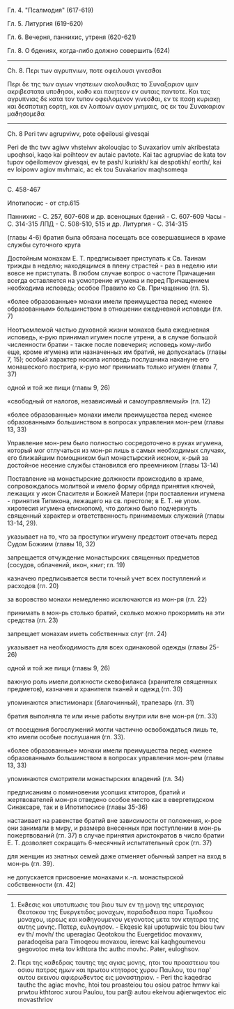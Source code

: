 
Гл. 4. "Псалмодия" (617-619)

Гл. 5. Литургия (619-620)

Гл. 6. Вечерня, паннихис, утреня (620-621)

Гл. 8. О бдениях, когда-либо должно совершить (624)
 
 
--- 
 
Ch. 8.  Περι των αγρυπνιων, ποτε οφειλουσι γινεσϑαι

Περι δε της των αγιων νηστειων ακολουϑιας το Συναξαριον υμιν ακριβεστατα υποϑησοι, καϑο και ποιητεον εν αυταις παντοτε. Και τας αγρυπνιας δε κατα τον τυπον οφειλομενον γινεσϑαι, εν τε πασῃ κυριακῃ και δεσποτικῃ εορτῃ, και εν λοιποων αγιον μνημαις, ας εκ του Συνακαριον μαϑησομεϑα
 
--- 
 
Ch. 8 Peri twv agrupviwv, pote oфeilousi givesqai 
 
Peri de thc twv agiwv vhsteiwv akolouqiac to Suvaxariov umiv akribestata upoqhsoi, kaqo kai poihteov ev autaic pavtote. Kai tac agrupviac de kata tov tupov oфeilomevov givesqai, ev te pash/ kuriakh/ kai despotikh/ eorth/, kai ev loipowv agiov mvhmaic, ac ek tou Suvakariov maqhsomeqa 
 
 
 
 ----
 
 
С. 458-467

Ипотипосис - от стр.615

Паннихис - С. 257, 607-608 и др.
всенощных бдений - С. 607-609
Часы - С. 314-315
ЛПД - С. 508-510, 515 и др.
Литургия - С. 314-315

 

(главы 4-6)
братия была обязана посещать все совершавшиеся в храме службы суточного круга

Достойным монахам Е. Т. предписывает приступать к Св. Таинам трижды в неделю; находящимся в плену страстей - раз в неделю или вовсе не приступать. В любом случае вопрос о частоте Причащения всегда оставляется на усмотрение игумена и перед Причащением необходима исповедь; особое Правило ко Св. Причащению (гл. 5).

«более образованные» монахи имели преимущества перед «менее образованным» большинством в отношении ежедневной исповеди (гл. 7)

Неотъемлемой частью духовной жизни монахов была ежедневная исповедь, к-рую принимал игумен после утрени, а в случае большой численности братии - также после повечерия; исповедь кому-либо еще, кроме игумена или назначенных им братий, не допускалась (главы 7, 15); 
особый характер носила исповедь послушника накануне его монашеского пострига, к-рую мог принимать только игумен (главы 7, 37)

одной и той же пищи (главы 9, 26)

«свободный от налогов, независимый и самоуправляемый» (гл. 12)

«более образованные» монахи имели преимущества перед «менее образованным» большинством в вопросах управления мон-рем (главы 13, 33)

Управление мон-рем было полностью сосредоточено в руках игумена, который мог отлучаться из мон-ря лишь в самых необходимых случаях, его ближайшим помощником был монастырский иконом, к-рый за достойное несение службы становился его преемником (главы 13-14)

Поставление на монастырские должности происходило в храме, сопровождалось молитвой и имело форму обряда принятия ключей, лежащих у икон Спасителя и Божией Матери (при поставлении игумена - принятия Типикона, лежащего на св. престоле; в Е. Т. не упом. хиротесия игумена епископом), что должно было подчеркнуть священный характер и ответственность принимаемых служений (главы 13-14, 29).

указывает на то, что за проступки игумену предстоит отвечать перед Судом Божиим (главы 18, 32)

запрещается отчуждение монастырских священных предметов (сосудов, облачений, икон, книг; гл. 19)

казначею предписывается вести точный учет всех поступлений и расходов (гл. 20)

за воровство монахи немедленно исключаются из мон-ря (гл. 22)

принимать в мон-рь столько братий, сколько можно прокормить на эти средства (гл. 23)

запрещает монахам иметь собственных слуг (гл. 24)

указывает на необходимость для всех одинаковой одежды (главы 25-26)

одной и той же пищи (главы 9, 26)

важную роль имели должности скевофилакса (хранителя священных предметов), казначея и хранителя тканей и одежд (гл. 30)

упоминаются эпистимонарх (благочинный), трапезарь (гл. 31)

братия выполняла те или иные работы внутри или вне мон-ря (гл. 33)

от посещения богослужений могли частично освобождаться лишь те, кто имели особые послушания (гл. 33).

«более образованные» монахи имели преимущества перед «менее образованным» большинством в вопросах управления мон-рем (главы 13, 33)

упоминаются смотрители монастырских владений (гл. 34)

предписаниям о поминовении усопших ктиторов, братий и жертвователей мон-ря отведено особое место как в евергетидском Синаксаре, так и в Ипотипосисе (главы 35-36)

настаивает на равенстве братий вне зависимости от положения, к-рое они занимали в миру, и размера внесенных при поступлении в мон-рь пожертвований (гл. 37)
в случае принятия аристократов в число братии Е. Т. дозволяет сокращать 6-месячный испытательный срок (гл. 37)

для женщин из знатных семей даже отменяет обычный запрет на вход в мон-рь (гл. 39).

не допускается присвоение монахами к.-л. монастырской собственности (гл. 42)

---

1. Εκϑεσις και υποτυπωσις του βιου των εν τῃ μονῃ της υπεραγιας Θεοτοκου της Ευεργετιδος μοναχων, παραδοϑεισα παρα Τιμοϑεου μοναχου, ιερεως και καϑηγουμενου γεγονοτος μετα τον κτητορα της αυτης μονης. Πατερ, ευλογησον. - 
Ekqesic kai upotupwsic tou biou twv ev th/ movh/ thc uperagiac Qeotokou thc Euergetidoc movaхwv, paradoqeisa para Timoqeou movaхou, ierewc kai kaqhgoumevou gegovotoc meta tov kthtora thc authc movhc. Pater, euloghsov.

2. Περι της καϑεδρας ταυτης της αγιας μονης, ητοι του προαστειου του οσιου πατρος ημων και πρωτου κτητορος χυρου Παυλου, του παρ' αυτου εκεινου αφιερωϑεντος εις μοναστηριον. - 
Peri thc kaqedrac tauthc thc agiac movhc, htoi tou proasteiou tou osiou patroc hmwv kai prwtou kthtoroc хurou Paulou, tou par@ autou ekeivou aфierwqevtoc eic movasthriov
